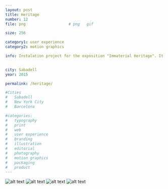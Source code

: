 ```yaml
---
layout: post
title: Heritage
number: 12
file: png					# png	gif

size: 256

category1: user experience
category2: motion graphics

info: Instalation project for the exposition "Immaterial Heritage". It consists on a game that invites you to complete a timeline based on the contents of the exhibition. It works with the help of the Kinect tecnology and the shown images would be the projections on the wall. The user would control the menus the same way other kinect apps operate, holding your hand in place to pick up and the same to leave. 
 

city: Sabadell
year: 2015

permalink: /heritage/

#Cities
#	Sabadell
#	New York City
#	Barcelona

#categories:
#	typography
#	print
#	web
#	user experience
#	branding
#	illustration
#	editorial
#	photography
#	motion graphics
#	packaging
#	product
---
```


![alt text][img1]
![alt text][img2]
![alt text][img3]
![alt text][img4]

[img1]: /img/proj/proj12_img1.png
[img2]: /img/proj/proj12_img2.png
[img3]: /img/proj/proj12_img3.png
[img4]: /img/proj/proj12_img4.png